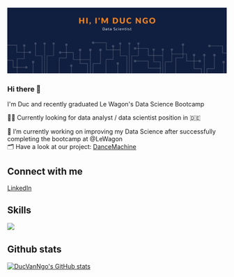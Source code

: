 ![ProfileBanner](banner.png)


### Hi there 👋

I'm Duc and recently graduated Le Wagon's Data Science Bootcamp

🕵🏻 Currently looking for data analyst / data scientist position in 🇩🇪

🌱 I’m currently working on improving my Data Science after successfully completing the bootcamp at @LeWagon <br>
🗂 Have a look at our project: [DanceMachine](https://github.com/worldlife92/dancemachine-by-871)

## Connect with me

[LinkedIn](https://www.linkedin.com/in/ducvanngo/)

## Skills

<p align="left">
  <a href="https://skillicons.dev">
    <img src="https://skillicons.dev/icons?i=py,sqlite,tensorflow,html,heroku,git,gcp,docker" />
  </a>
</p>

## Github stats

[![DucVanNgo's GitHub stats](https://github-readme-stats.vercel.app/api?username=ducvanngo&count_private=true&theme=merko)](https://github.com/ducvanngo)
